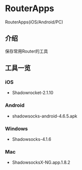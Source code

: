 # RouterApps
RouterApps(iOS/Android/PC)


## 介绍
保存常用Router的工具

## 工具一览

### iOS

- Shadowrocket-2.1.10

### Android

- shadowsocks-android-4.6.5.apk

### Windows

- Shadowsocks-4.1.6

### Mac

- ShadowsocksX-NG.app.1.8.2



